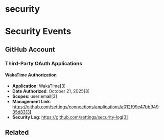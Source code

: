 # security

# Security Events

## GitHub Account

### Third-Party OAuth Applications

#### WakaTime Authorization
- **Application**: WakaTime[3]
- **Date Authorized**: October 21, 2025[3]
- **Scopes**: user:email[3]
- **Management Link**: https://github.com/settings/connections/applications/a012f99e47bb94935d83[3]
- **Security Log**: https://github.com/settings/security-log[3]


## Related

